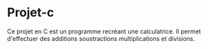 # Projet-c

Ce projet en C est un programme recréant une calculatrice.
Il permet d'effectuer des additions soustractions multiplications et divisions. 
